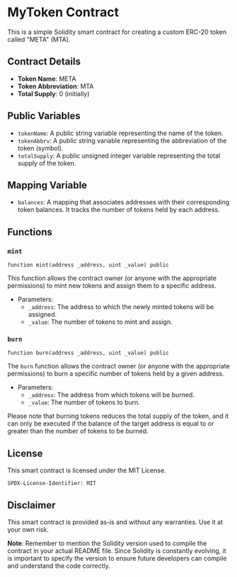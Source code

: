 # MyToken Contract

This is a simple Solidity smart contract for creating a custom ERC-20 token called "META" (MTA).

## Contract Details

- **Token Name**: META
- **Token Abbreviation**: MTA
- **Total Supply**: 0 (initially)

## Public Variables

- `tokenName`: A public string variable representing the name of the token.
- `tokenAbbrv`: A public string variable representing the abbreviation of the token (symbol).
- `totalSupply`: A public unsigned integer variable representing the total supply of the token.

## Mapping Variable

- `balances`: A mapping that associates addresses with their corresponding token balances. It tracks the number of tokens held by each address.

## Functions

### `mint`

```solidity
function mint(address _address, uint _value) public
```

This function allows the contract owner (or anyone with the appropriate permissions) to mint new tokens and assign them to a specific address.

- Parameters:
  - `_address`: The address to which the newly minted tokens will be assigned.
  - `_value`: The number of tokens to mint and assign.

### `burn`

```solidity
function burn(address _address, uint _value) public
```

The `burn` function allows the contract owner (or anyone with the appropriate permissions) to burn a specific number of tokens held by a given address.

- Parameters:
  - `_address`: The address from which tokens will be burned.
  - `_value`: The number of tokens to burn.

Please note that burning tokens reduces the total supply of the token, and it can only be executed if the balance of the target address is equal to or greater than the number of tokens to be burned.

## License

This smart contract is licensed under the MIT License.

```plaintext
SPDX-License-Identifier: MIT
```

## Disclaimer

This smart contract is provided as-is and without any warranties. Use it at your own risk.

**Note**: Remember to mention the Solidity version used to compile the contract in your actual README file. Since Solidity is constantly evolving, it is important to specify the version to ensure future developers can compile and understand the code correctly.

